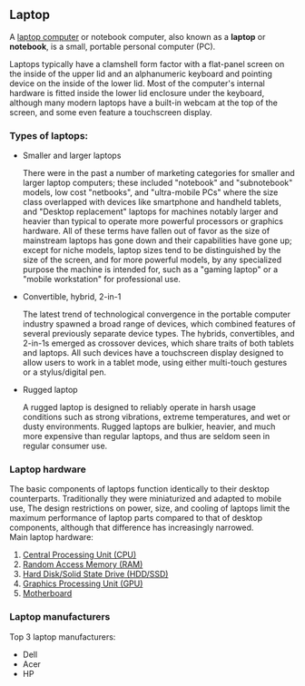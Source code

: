 ## Laptop

A [laptop computer](www.wikipedia.com/laptop) or notebook computer, also known as a **laptop** or **notebook**, is a small, portable personal computer (PC). 

Laptops typically have a clamshell form factor with a flat-panel screen on the inside of the upper lid and an alphanumeric keyboard and pointing device on the inside of the lower lid.
 Most of the computer's internal hardware is fitted inside the lower lid enclosure under the keyboard, although many modern laptops have a built-in webcam at the top of the screen, and some even feature a touchscreen display.

 ### Types of laptops: 
 * Smaller and larger laptops

   There were in the past a number of marketing categories for smaller and larger laptop computers; these included "notebook" and "subnotebook" models, low cost "netbooks", and "ultra-mobile PCs" where the size class overlapped with devices like smartphone and handheld tablets, and "Desktop replacement" laptops for machines notably larger and heavier than typical to operate more powerful processors or graphics hardware. All of these terms have fallen out of favor as the size of mainstream laptops has gone down and their capabilities have gone up; except for niche models, laptop sizes tend to be distinguished by the size of the screen, and for more powerful models, by any specialized purpose the machine is intended for, such as a "gaming laptop" or a "mobile workstation" for professional use.
* Convertible, hybrid, 2-in-1 

  The latest trend of technological convergence in the portable computer industry spawned a broad range of devices, which combined features of several previously separate device types. The hybrids, convertibles, and 2-in-1s emerged as crossover devices, which share traits of both tablets and laptops. All such devices have a touchscreen display designed to allow users to work in a tablet mode, using either multi-touch gestures or a stylus/digital pen. 
* Rugged laptop

  A rugged laptop is designed to reliably operate in harsh usage conditions such as strong vibrations, extreme temperatures, and wet or dusty environments. Rugged laptops are bulkier, heavier, and much more expensive than regular laptops, and thus are seldom seen in regular consumer use. 

### Laptop hardware

The basic components of laptops function identically to their desktop counterparts. Traditionally they were miniaturized and adapted to mobile use, The design restrictions on power, size, and cooling of laptops limit the maximum performance of laptop parts compared to that of desktop components, although that difference has increasingly narrowed.  
Main laptop hardware:
1. [Central Processing Unit (CPU)](https://en.wikipedia.org/wiki/Central_processing_unit)
2. [Random Access Memory (RAM)](https://en.wikipedia.org/wiki/Random-access_memory)
3. [Hard Disk/Solid State Drive (HDD/SSD)](https://en.wikipedia.org/wiki/Data_storage)
4. [Graphics Processing Unit (GPU)](https://en.wikipedia.org/wiki/Graphics_processing_unit)
5. [Motherboard](https://en.wikipedia.org/wiki/Motherboard)

### Laptop manufacturers

Top 3 laptop manufacturers:
* Dell
* Acer
* HP